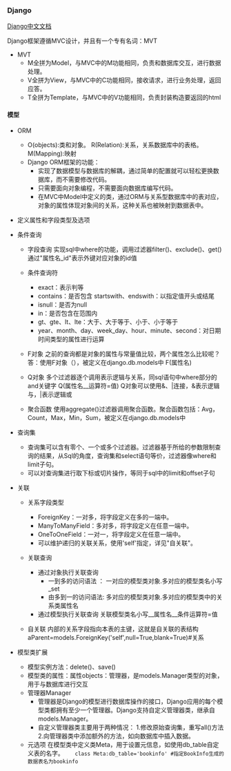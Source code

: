 ### Django 
[Django中文文档](https://docs.djangoproject.com/zh-hans/2.1/)

Django框架遵循MVC设计，并且有一个专有名词：MVT 

- MVT 
  - M全拼为Model，与MVC中的M功能相同，负责和数据库交互，进行数据处理。
  - V全拼为View，与MVC中的C功能相同，接收请求，进行业务处理，返回应答。
  -  T全拼为Template，与MVC中的V功能相同，负责封装构造要返回的html 


 #### 模型 

-  ORM 
    -  O(objects):类和对象。 R(Relation):关系，关系数据库中的表格。M(Mapping):映射
   - Django ORM框架的功能：
     - 实现了数据模型与数据库的解耦，通过简单的配置就可以轻松更换数据库，而不需要修改代码。
     - 只需要面向对象编程，不需要面向数据库编写代码。
     - 在MVC中Model中定义的类，通过ORM与关系型数据库中的表对应，对象的属性体现对象间的关系，这种关系也被映射到数据表中。

- 定义属性和字段类型及选项 
- 条件查询 
   - 字段查询 
   实现sql中where的功能，调用过滤器filter()、exclude()、get()  
   通过"属性名_id"表示外键对应对象的id值  

   - 条件查询符 
     - exact：表示判等 
     - contains：是否包含 
     startswith、endswith：以指定值开头或结尾  
     -  isnull：是否为null 
     - in：是否包含在范围内 
     - gt、gte、lt、lte：大于、大于等于、小于、小于等于
     - year、month、day、week_day、hour、minute、second：对日期时间类型的属性进行运算 
  
  - F对象 
  之前的查询都是对象的属性与常量值比较，两个属性怎么比较呢？
  答：使用F对象（），被定义在django.db.models中 
  F(属性名) 
  - Q对象 
  多个过滤器逐个调用表示逻辑与关系，同sql语句中where部分的and关键字 
  Q(属性名__运算符=值) 
  Q对象可以使用&、|连接，&表示逻辑与，|表示逻辑或 

  - 聚合函数 
  使用aggregate()过滤器调用聚合函数。聚合函数包括：Avg，Count，Max，Min，Sum，被定义在django.db.models中   

- 查询集  
   - 查询集可以含有零个、一个或多个过滤器。过滤器基于所给的参数限制查询的结果，从Sql的角度，查询集和select语句等价，过滤器像where和limit子句。
   - 可以对查询集进行取下标或切片操作，等同于sql中的limit和offset子句 

- 关联  
   - 关系字段类型 
      - ForeignKey：一对多，将字段定义在多的一端中。
      - ManyToManyField：多对多，将字段定义在任意一端中。
      - OneToOneField：一对一，将字段定义在任意一端中。
      -  可以维护递归的关联关系，使用'self'指定，详见"自关联"。 

  - 关联查询  
    - 通过对象执行关联查询 
       - 一到多的访问语法 ： 一对应的模型类对象.多对应的模型类名小写_set 
       -  由多到一的访问语法: 多对应的模型类对象.多对应的模型类中的关系类属性名 
    - 通过模型执行关联查询 
     关联模型类名小写__属性名__条件运算符=值  

  - 自关联 
  内部的关系字段指向本表的主键，这就是自关联的表结构 
  aParent=models.ForeignKey('self',null=True,blank=True)#关系 

- 模型类扩展 
  - 模型实例方法：delete()、save() 
  - 模型类的属性：属性objects：管理器，是models.Manager类型的对象，用于与数据库进行交互  
  - 管理器Manager 
     -  管理器是Django的模型进行数据库操作的接口，Django应用的每个模型类都拥有至少一个管理器。Django支持自定义管理器类，继承自models.Manager。
    - 自定义管理器类主要用于两种情况：
        1.修改原始查询集，重写all()方法
        2.向管理器类中添加额外的方法，如向数据库中插入数据。
  - 元选项 
  在模型类中定义类Meta，用于设置元信息，如使用db_table自定义表的名字。 
  `   class Meta:db_table='bookinfo' #指定BookInfo生成的数据表名为bookinfo`
